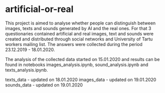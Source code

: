 # artificial-or-real

This project is aimed to analyse whether people can distinguish between images, texts and sounds generated by AI and the real ones. For that 3 questionaries contained artificial and real images, text and sounds were created and distributed through social networks and University of Tartu workers mailing list. The answers were collected during the period 23.12.2019 - 18.01.2020.

The analysis of the collected data started on 15.01.2020 and results can be found in notebooks images_analysis.ipynb, sound_analysis.ipynb and texts_analysis.ipynb. 

texts_data - updated on 18.01.2020
images_data - updated on 19.01.2020
sounds_data - updated on 19.01.2020
